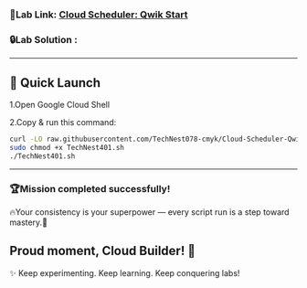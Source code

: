 ###  🎯Lab Link: [Cloud Scheduler: Qwik Start](https://www.cloudskillsboost.google/games/6482/labs/40742)


### 🔒Lab Solution :
---

## 🚀 Quick Launch
1.Open Google Cloud Shell

2.Copy & run this command:

```bash
curl -LO raw.githubusercontent.com/TechNest078-cmyk/Cloud-Scheduler-Qwik-Start/main/TechNest401.sh
sudo chmod +x TechNest401.sh
./TechNest401.sh

```
---

### 🏆Mission completed successfully! 
🔥Your consistency is your superpower — every script run is a step toward mastery.🌟  

   Proud moment, Cloud Builder! 🎊  
---

✨ Keep experimenting. Keep learning. Keep conquering labs!  
